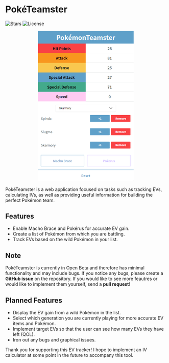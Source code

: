 # PokéTeamster

![Stars](https://img.shields.io/github/stars/connerturmon/poketeamster)
![License](https://img.shields.io/github/license/connerturmon/poketeamster)
<p align="center">
  <img width="300" src="resource/github/poketeamster.png">
</p>

PokéTeamster is a web application focused on tasks such as tracking EVs, calculating IVs, as well as providing useful information for building the perfect Pokémon team.

## Features
- Enable Macho Brace and Pokérus for accurate EV gain.
- Create a list of Pokémon from which you are battling.
- Track EVs based on the wild Pokémon in your list.

## Note

PokéTeamster is currently in Open Beta and therefore has minimal functionality and may include bugs. If you notice any bugs, please create a **GitHub issue** on the repository. If you would like to see more feautres or would like to implement them yourself, send a **pull request**!

## Planned Features
- Display the EV gain from a wild Pokémon in the list.
- Select which generation you are currently playing for more accurate EV items and Pokémon.
- Implement target EVs so that the user can see how many EVs they have left (QOL).
- Iron out any bugs and graphical issues.

Thank you for supporting this EV tracker! I hope to implement an IV calculator at some point in the future to accompany this tool.